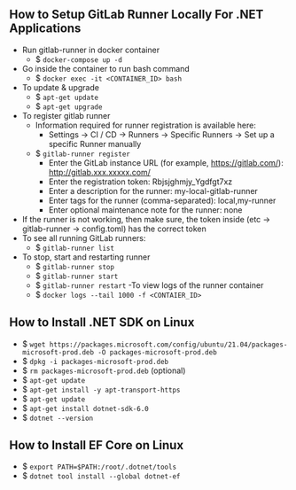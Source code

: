 ## How to Setup GitLab Runner Locally For .NET Applications
- Run gitlab-runner in docker container
  - $ `docker-compose up -d`  
- Go inside the container to run bash command
  - $ `docker exec -it <CONTAINER_ID> bash`
- To update & upgrade
  - $ `apt-get update`
  - $ `apt-get upgrade`
- To register gitlab runner
  - Information required for runner registration is available here:
    - Settings -> CI / CD -> Runners -> Specific Runners -> Set up a specific Runner manually
  - $ `gitlab-runner register`
    - Enter the GitLab instance URL (for example, https://gitlab.com/): http://gitlab.xxx.xxxxx.com/
    - Enter the registration token: Rbjsjghmjy_Ygdfgt7xz
    - Enter a description for the runner: my-local-gitlab-runner
    - Enter tags for the runner (comma-separated): local,my-runner
    - Enter optional maintenance note for the runner: none
- If the runner is not working, then make sure, the token inside (etc -> gitlab-runner -> config.toml) has the correct token
- To see all running GitLab runners:
  - $ `gitlab-runner list`
- To stop, start and restarting runner
  - $ `gitlab-runner stop`
  - $ `gitlab-runner start`
  - $ `gitlab-runner restart`
-To view logs of the runner container
  - $ `docker logs --tail 1000 -f <CONTAIER_ID>`

## How to Install .NET SDK on Linux
- $ `wget https://packages.microsoft.com/config/ubuntu/21.04/packages-microsoft-prod.deb -O packages-microsoft-prod.deb`
- $ `dpkg -i packages-microsoft-prod.deb`
- $ `rm packages-microsoft-prod.deb` (optional)
- $ `apt-get update`
- $ `apt-get install -y apt-transport-https`
- $ `apt-get update`
- $ `apt-get install dotnet-sdk-6.0`
- $ `dotnet --version`

## How to Install EF Core on Linux
- $ `export PATH=$PATH:/root/.dotnet/tools`
- $ `dotnet tool install --global dotnet-ef`